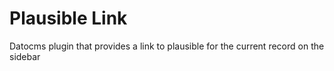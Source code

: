# Plausible Link

Datocms plugin that provides a link to plausible for the current record on the sidebar

